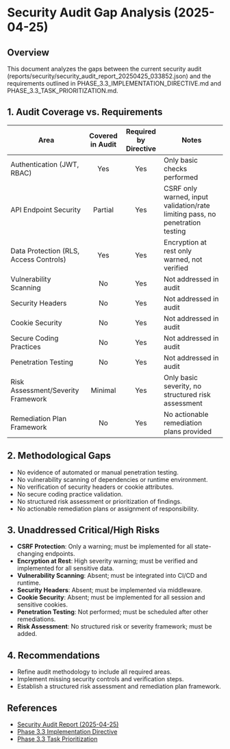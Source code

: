 # Security Audit Gap Analysis (2025-04-25)

## Overview
This document analyzes the gaps between the current security audit (reports/security/security_audit_report_20250425_033852.json) and the requirements outlined in PHASE_3.3_IMPLEMENTATION_DIRECTIVE.md and PHASE_3.3_TASK_PRIORITIZATION.md.

## 1. Audit Coverage vs. Requirements

| Area                        | Covered in Audit | Required by Directive | Notes |
|-----------------------------|:---------------:|:---------------------:|-------|
| Authentication (JWT, RBAC)  | Yes             | Yes                  | Only basic checks performed |
| API Endpoint Security       | Partial         | Yes                  | CSRF only warned, input validation/rate limiting pass, no penetration testing |
| Data Protection (RLS, Access Controls) | Yes | Yes | Encryption at rest only warned, not verified |
| Vulnerability Scanning      | No              | Yes                  | Not addressed in audit |
| Security Headers            | No              | Yes                  | Not addressed in audit |
| Cookie Security             | No              | Yes                  | Not addressed in audit |
| Secure Coding Practices     | No              | Yes                  | Not addressed in audit |
| Penetration Testing         | No              | Yes                  | Not addressed in audit |
| Risk Assessment/Severity Framework | Minimal   | Yes                  | Only basic severity, no structured risk assessment |
| Remediation Plan Framework  | No              | Yes                  | No actionable remediation plans provided |

## 2. Methodological Gaps

- No evidence of automated or manual penetration testing.
- No vulnerability scanning of dependencies or runtime environment.
- No verification of security headers or cookie attributes.
- No secure coding practice validation.
- No structured risk assessment or prioritization of findings.
- No actionable remediation plans or assignment of responsibility.

## 3. Unaddressed Critical/High Risks

- **CSRF Protection**: Only a warning; must be implemented for all state-changing endpoints.
- **Encryption at Rest**: High severity warning; must be verified and implemented for all sensitive data.
- **Vulnerability Scanning**: Absent; must be integrated into CI/CD and runtime.
- **Security Headers**: Absent; must be implemented via middleware.
- **Cookie Security**: Absent; must be implemented for all session and sensitive cookies.
- **Penetration Testing**: Not performed; must be scheduled after other remediations.
- **Risk Assessment**: No structured risk or severity framework; must be added.

## 4. Recommendations

- Refine audit methodology to include all required areas.
- Implement missing security controls and verification steps.
- Establish a structured risk assessment and remediation plan framework.

## References

- [Security Audit Report (2025-04-25)](../reports/security/security_audit_report_20250425_033852.json)
- [Phase 3.3 Implementation Directive](../PHASE_3.3_IMPLEMENTATION_DIRECTIVE.md)
- [Phase 3.3 Task Prioritization](../PHASE_3.3_TASK_PRIORITIZATION.md)